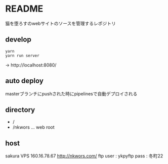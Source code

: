 # README #

猫を堕ろすのwebサイトのソースを管理するレポジトリ

## develop 
```
yarn
yarn run server
```
-> http://localhost:8080/


## auto deploy
masterブランチにpushされた時にpipelinesで自動デプロイされる


## directory

- /  
- /nkwors ... web root


## host

sakura VPS 
160.16.78.67
http://nkwors.com/
ftp user : ykpyftp 
pass : 冬町22

